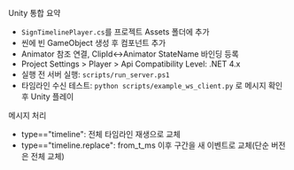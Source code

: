 Unity 통합 요약

- `SignTimelinePlayer.cs`를 프로젝트 Assets 폴더에 추가
- 씬에 빈 GameObject 생성 후 컴포넌트 추가
- Animator 참조 연결, ClipId↔Animator StateName 바인딩 등록
- Project Settings > Player > Api Compatibility Level: .NET 4.x
- 실행 전 서버 실행: `scripts/run_server.ps1`
- 타임라인 수신 테스트: `python scripts/example_ws_client.py` 로 메시지 확인 후 Unity 플레이

메시지 처리
- type=="timeline": 전체 타임라인 재생으로 교체
- type=="timeline.replace": from_t_ms 이후 구간을 새 이벤트로 교체(단순 버전은 전체 교체)

